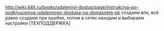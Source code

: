 http://wiki.44it.ru/books/udalennyi-dostup/page/instrukciya-po-podklyuceniya-udalennogo-dostupa-na-domasnem-pk
создаем впн, всё равно создаем при ошибке, потом в сетях находим и выбираем настройки
[ТЕХПОДДЕРЖКА]